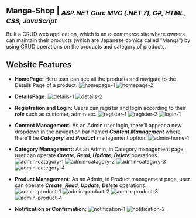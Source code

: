 ## Manga-Shop | <sub> _ASP.NET Core MVC (.NET 7), C#, HTML, CSS, JavaScript_ </sub> 
Built a CRUD web application, which is an e-commerce site where owners can maintain their products (which
are Japanese comics called ”Manga”) by using CRUD operations on the products and category of products.

## Website Features ##
* **HomePage:** Here user can see all the products and navigate to the Details Page of a product.
![homepage-1](https://github.com/Rashed112/Ecommerce_Site_ASPdotNETCore/assets/44283694/732f4057-0bcd-47ae-b03b-ff1f7c7973ae)
![homepage-2](https://github.com/Rashed112/Ecommerce_Site_ASPdotNETCore/assets/44283694/0545a6b1-1195-4d77-86c7-b737b76b637e)

* **DetailsPage:**
![details-1](https://github.com/Rashed112/Ecommerce_Site_ASPdotNETCore/assets/44283694/db6afaa9-2037-41c9-bb61-868f970b854c)
![details-2](https://github.com/Rashed112/Ecommerce_Site_ASPdotNETCore/assets/44283694/61f7706a-a31b-4e3a-991e-a41a7d628b8a)

* **Registration and Login:** Users can register and login according to their ***role*** such as customer, admin etc.
![register-1](https://github.com/Rashed112/Ecommerce_Site_ASPdotNETCore/assets/44283694/0caf0d1d-1c09-4053-9840-3190949094c2)
![register-2](https://github.com/Rashed112/Ecommerce_Site_ASPdotNETCore/assets/44283694/bb76ff9d-0af1-4a8e-8cc1-bb832654d26a)
![login-1](https://github.com/Rashed112/Ecommerce_Site_ASPdotNETCore/assets/44283694/aefcfff6-d4d4-4197-a6d1-2fe1e3e90229)

* **Content Management:** As an Admin user login, there'll appear a new dropdown in the navigation bar named ***Content Management*** where there'll be ***Category*** and ***Product*** management option.
![admin-home-1](https://github.com/Rashed112/Ecommerce_Site_ASPdotNETCore/assets/44283694/34753d30-3212-4035-93d2-ccefc6522a6d)

* **Category Management:** As an Admin, in Category management page, user can operate ***Create***, ***Read***, ***Update***, ***Delete*** operations.
![admin-catagory-1](https://github.com/Rashed112/Ecommerce_Site_ASPdotNETCore/assets/44283694/faa70e49-895b-4fd2-8c33-7b543442a144)
![admin-catagory-2](https://github.com/Rashed112/Ecommerce_Site_ASPdotNETCore/assets/44283694/eda0e91f-470b-4112-9d82-e56377fa8d29)
![admin-category-3](https://github.com/Rashed112/Ecommerce_Site_ASPdotNETCore/assets/44283694/12405208-2e81-4e9b-9826-15d08b41a7c9)
![admin-category-4](https://github.com/Rashed112/Ecommerce_Site_ASPdotNETCore/assets/44283694/102195d8-3103-4778-8e3d-d9c0ccddf9e3)

* **Product Management:** As an Admin, in Product management page, user can operate ***Create***, ***Read***, ***Update***, ***Delete*** operations.
![admin-product-1](https://github.com/Rashed112/Ecommerce_Site_ASPdotNETCore/assets/44283694/12c605cb-a0c5-4b69-bc8e-e989cfc8db08)
![admin-product-2](https://github.com/Rashed112/Ecommerce_Site_ASPdotNETCore/assets/44283694/af68a976-29f0-492a-b1b9-3553b53386a5)
![admin-product-3](https://github.com/Rashed112/Ecommerce_Site_ASPdotNETCore/assets/44283694/7932aa49-a78f-4665-a601-285c9c5bce68)
![admin-product-4](https://github.com/Rashed112/Ecommerce_Site_ASPdotNETCore/assets/44283694/d7dca8fd-f362-49ab-9855-30ebacd375f0)

* **Notification or Confirmation:** 
![notification-1](https://github.com/Rashed112/Ecommerce_Site_ASPdotNETCore/assets/44283694/64328d4f-ca58-45c4-8aca-a60105e4a081)
![notification-2](https://github.com/Rashed112/Ecommerce_Site_ASPdotNETCore/assets/44283694/7e61e84c-6116-4842-815f-6236fd2a9b6b)
